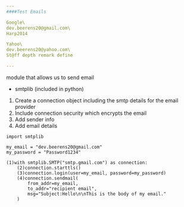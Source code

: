 ```yaml
---
####Test Emails

Google\
dev.beerens20@gmail.com\
Harp2014

Yahoo\
dev.beerens20@yahoo.com\
St@ff depth remark define

---
```



module that allows us to send email
- smtplib (included in python)

1. Create a connection object including the smtp details for the email provider
2. Include connection security which encrypts the email
3. Add sender info
4. Add email details
```
import smtplib

my_email = "dev.beerens20@gmail.com"
my_password = "Password1234"

(1)with smtplib.SMTP("smtp.gmail.com") as connection:
    (2)connection.starttls()
    (3)connection.login(user=my_email, password=my_password)
    (4)connection.sendmail(
        from_addr=my_email,
        to_addr="recipient email",
        msg="Subject:Hello\n\nThis is the body of my email."
    )
```